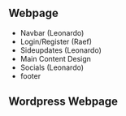 ## Webpage
 - Navbar (Leonardo)
 - Login/Register (Raef)
 - Sideupdates (Leonardo)
 - Main Content Design
 - Socials (Leonardo)
 - footer
## Wordpress Webpage
